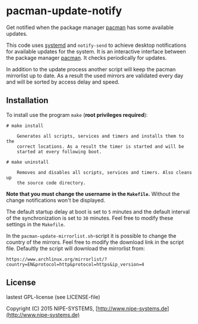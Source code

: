 # pacman-update-notify

Get notified when the package manager [pacman](https://www.archlinux.org/pacman/) has some available updates.

This code uses [systemd](https://wiki.freedesktop.org/www/Software/systemd/) and `notify-send` to achieve desktop notifications for available updates for the system. It is an interactive interface between the package manager [pacman](https://www.archlinux.org/pacman/). It checks periodically for updates.

In addition to the update process another script will keep the pacman mirrorlist up to date. As a result the used mirrors are validated every day and will be sorted by access delay and speed.

## Installation

To install use the program `make` (**root privileges required**):

    # make install
    
        Generates all scripts, services and timers and installs them to the
        correct locations. As a result the timer is started and will be
        started at every following boot.
    
    # make uninstall
    
        Removes and disables all scripts, services and timers. Also cleans up
        the source code directory.

**Note that you must change the username in the `Makefile`.** Without the change notifications won't be displayed.

The default startup delay at boot is set to `5` minutes and the default interval of the synchronization is set to `30` minutes. Feel free to modify these settings in the `Makefile`.

In the `pacman-update-mirrorlist.sh`-script it is possible to change the country of the mirrors. Feel free to modify the download link in the script file. Defaultly the script will download the mirrorlist from:

    https://www.archlinux.org/mirrorlist/?country=EN&protocol=http&protocol=https&ip_version=4

## License

lastest GPL-license (see LICENSE-file)

Copyright (C) 2015 NIPE-SYSTEMS, [http://www.nipe-systems.de](http://www.nipe-systems.de)
